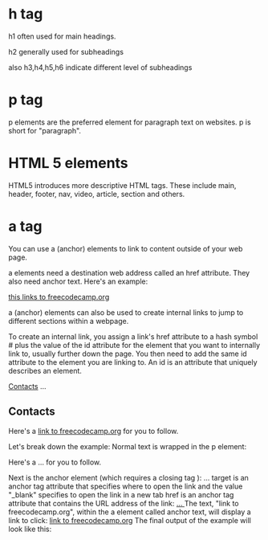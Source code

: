 # h tag
h1 often used for main headings.

h2 generally used for subheadings 

also h3,h4,h5,h6 indicate different level of subheadings

# p tag

p elements are the preferred element for paragraph text on websites. p is short for "paragraph".

# HTML 5 elements

HTML5 introduces more descriptive HTML tags. These include main, header, footer, nav, video, article, section and others.

# a tag

You can use a (anchor) elements to link to content outside of your web page.

a elements need a destination web address called an href attribute. They also need anchor text. Here's an example:

<a href="https://freecodecamp.org">this links to freecodecamp.org</a>

a (anchor) elements can also be used to create internal links to jump to different sections within a webpage.

To create an internal link, you assign a link's href attribute to a hash symbol # plus the value of the id attribute for the element that you want to internally link to, usually further down the page. You then need to add the same id attribute to the element you are linking to. An id is an attribute that uniquely describes an element.

<a href="#contacts-header">Contacts</a>
...
<h2 id="contacts-header">Contacts</h2>

<p>
  Here's a <a target="_blank" href="http://freecodecamp.org"> link to freecodecamp.org</a> for you to follow.
</p>

Let's break down the example: Normal text is wrapped in the p element:
<p> Here's a ... for you to follow. </p> Next is the anchor element <a> (which requires a closing tag </a>):
<a> ... </a> target is an anchor tag attribute that specifies where to open the link and the value "_blank" specifies to open the link in a new tab href is an anchor tag attribute that contains the URL address of the link:
<a href="http://freecodecamp.org"> ... </a> The text, "link to freecodecamp.org", within the a element called anchor text, will display a link to click:
<a href=" ... ">link to freecodecamp.org</a> The final output of the example will look like this:

